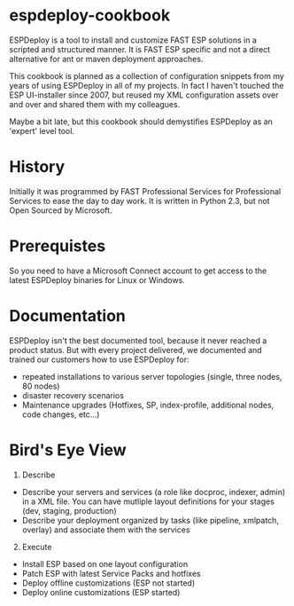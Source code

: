 espdeploy-cookbook
==================

ESPDeploy is a tool to install and customize FAST ESP solutions in a scripted and structured manner.
It is FAST ESP specific and not a direct alternative for ant or maven deployment approaches.

This cookbook is planned as a collection of configuration snippets from my years of using ESPDeploy in all of my projects.
In fact I haven't touched the ESP UI-installer since 2007, but reused my XML configuration assets over and over and shared them with my colleagues.

Maybe a bit late, but this cookbook should demystifies ESPDeploy as an 'expert' level tool.

History
=======
Initially it was programmed by FAST Professional Services for Professional Services to ease the day to day work.
It is written in Python 2.3, but not Open Sourced by Microsoft. 

Prerequistes
============
So you need to have a Microsoft Connect account to get access to the latest ESPDeploy binaries for Linux or Windows.

Documentation
=============
ESPDeploy isn't the best documented tool, because it never reached a product status. 
But with every project delivered, we documented and trained our customers how to use ESPDeploy for:
* repeated installations to various server topologies (single, three nodes, 80 nodes)
* disaster recovery scenarios
* Maintenance upgrades (Hotfixes, SP, index-profile, additional nodes, code changes, etc...)

Bird's Eye View
==============

1. Describe
  * Describe your servers and services (a role like docproc, indexer, admin) in a XML file. You can have mutliple layout definitions for your stages (dev, staging, production)
  * Describe your deployment organized by tasks (like pipeline, xmlpatch, overlay) and associate them with the services
2. Execute
  * Install ESP based on one layout configuration
  * Patch ESP with latest Service Packs and hotfixes
  * Deploy offline customizations (ESP not started)
  * Deploy online customizations (ESP started)
 

